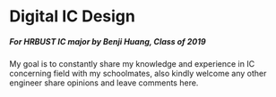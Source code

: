 # Digital IC Design
##### For HRBUST IC major by _**Benji Huang, Class of 2019**_ 
My goal is to constantly share my knowledge and experience in IC concerning field with my schoolmates, also kindly welcome any other engineer share opinions and leave comments here.
